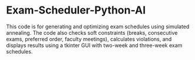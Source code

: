 # Exam-Scheduler-Python-AI
This code is for generating and optimizing exam schedules using simulated annealing. The code also checks soft constraints (breaks, consecutive exams, preferred order, faculty meetings), calculates violations, and displays  results using a tkinter GUI with two-week and three-week exam schedules.
